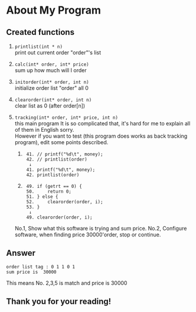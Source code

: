 # About My Program
## Created functions
1. `printlist(int * n)`  
    print out current order "order"'s list  
 
2. `calc(int* order, int* price)`  
    sum up how much will I order

3. `initorder(int* order, int n)`  
    initialize order list "order" all 0
4. `clearorder(int* order, int n)`  
    clear list as 0 (after order[n])
5. `tracking(int* order, int* price, int n)`  
    this main program
    It is so complicated that, it's hard for me to explain all of them in English sorry.  
    However if you want to test (this program does works as back tracking program), edit some points described.  
    1. ``` Line. 41
        41. // printf("%d\t", money);
        42. // printlist(order)
         ↓
        41. printf("%d\t", money);
        42. printlist(order)
        ```
    2. ``` Around Line. 49
        49. if (getrt == 0) {
        50.     return 0;
        51. } else {
        52.     clearorder(order, i);
        53. }
         ↓
        49. clearorder(order, i);
        ```
    No.1, Show what this software is trying and sum price.
    No.2, Configure software, when finding price 30000'order, stop or continue.

## Answer
```
order list tag : 0 1 1 0 1 
sum price is  30000
```
This means No. 2,3,5 is match and price is 30000  


## Thank you for your reading!